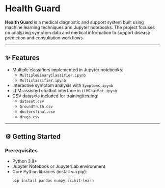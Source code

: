 # Health Guard

**Health Guard** is a medical diagnostic and support system built using machine learning techniques and Jupyter notebooks. The project focuses on analyzing symptom data and medical information to support disease prediction and consultation workflows.

---

## ✨ Features

- Multiple classifiers implemented in Jupyter notebooks:
  - `MultipleBinaryClassifier.ipynb`
  - `Multiclassifier.ipynb`
- Interactive symptom analysis with `Symptoms.ipynb`
- LLM-assisted chatbot interface in `LLMChatBot.ipynb`
- CSV datasets included for training/testing:
  - `dataset.csv`
  - `GroundTruth.csv`
  - `doctorsfinal.csv`
  - `drugs.csv`

---

## ⚙️ Getting Started

### Prerequisites
- Python 3.8+  
- Jupyter Notebook or JupyterLab environment  
- Core Python libraries (install via pip):
  ```bash
  pip install pandas numpy scikit-learn
